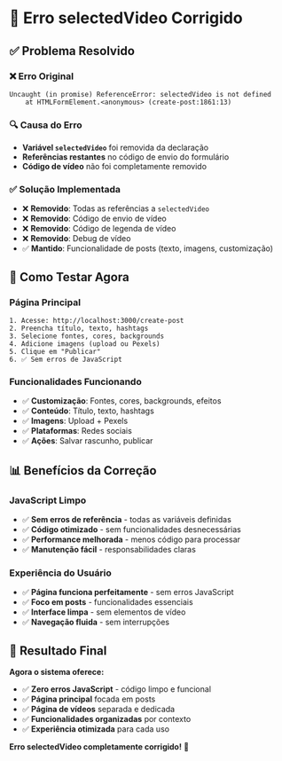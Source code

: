 # 🔧 Erro selectedVideo Corrigido

## ✅ Problema Resolvido

### **❌ Erro Original**
```
Uncaught (in promise) ReferenceError: selectedVideo is not defined
    at HTMLFormElement.<anonymous> (create-post:1861:13)
```

### **🔍 Causa do Erro**
- **Variável `selectedVideo`** foi removida da declaração
- **Referências restantes** no código de envio do formulário
- **Código de vídeo** não foi completamente removido

### **✅ Solução Implementada**
- ❌ **Removido**: Todas as referências a `selectedVideo`
- ❌ **Removido**: Código de envio de vídeo
- ❌ **Removido**: Código de legenda de vídeo
- ❌ **Removido**: Debug de vídeo
- ✅ **Mantido**: Funcionalidade de posts (texto, imagens, customização)

## 🚀 Como Testar Agora

### **Página Principal**
```
1. Acesse: http://localhost:3000/create-post
2. Preencha título, texto, hashtags
3. Selecione fontes, cores, backgrounds
4. Adicione imagens (upload ou Pexels)
5. Clique em "Publicar"
6. ✅ Sem erros de JavaScript
```

### **Funcionalidades Funcionando**
- ✅ **Customização**: Fontes, cores, backgrounds, efeitos
- ✅ **Conteúdo**: Título, texto, hashtags
- ✅ **Imagens**: Upload + Pexels
- ✅ **Plataformas**: Redes sociais
- ✅ **Ações**: Salvar rascunho, publicar

## 📊 Benefícios da Correção

### **JavaScript Limpo**
- ✅ **Sem erros de referência** - todas as variáveis definidas
- ✅ **Código otimizado** - sem funcionalidades desnecessárias
- ✅ **Performance melhorada** - menos código para processar
- ✅ **Manutenção fácil** - responsabilidades claras

### **Experiência do Usuário**
- ✅ **Página funciona perfeitamente** - sem erros JavaScript
- ✅ **Foco em posts** - funcionalidades essenciais
- ✅ **Interface limpa** - sem elementos de vídeo
- ✅ **Navegação fluida** - sem interrupções

## 🎉 Resultado Final

**Agora o sistema oferece:**
- ✅ **Zero erros JavaScript** - código limpo e funcional
- ✅ **Página principal** focada em posts
- ✅ **Página de vídeos** separada e dedicada
- ✅ **Funcionalidades organizadas** por contexto
- ✅ **Experiência otimizada** para cada uso

**Erro selectedVideo completamente corrigido!** 🚀

